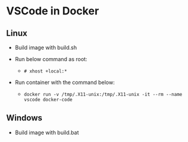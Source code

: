 # VSCode in Docker

## Linux

- Build image with build.sh

- Run below command as root:
  - `# xhost +local:*`

- Run container with the command below:
  - `docker run -v /tmp/.X11-unix:/tmp/.X11-unix -it --rm --name vscode docker-code`

## Windows

- Build image with build.bat


